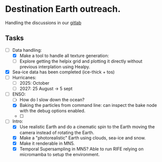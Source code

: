  # Destination Earth outreach.
Handling the discussions in our [gitlab](https://earth.bsc.es/gitlab/otintopr/visualization)

## Tasks

- [ ] Data handling:
	- [x] Make a tool to handle all texture generation:
	- [ ] Explore getting the helpix grid and plotting it directly without previous interplation using Healpy.

 - [x] Sea-ice data has been completed (ice-thick + tos)
- [ ] Hurricanes:
	- [ ] 2025: October 
	- [ ] 2027: 25 August -> 5 sept

- [ ] ENSO:
	- [ ] How do I slow down the ocean?
	- [x] Baking the particles from command line: can inspect the bake node with the debug options enabled.
	- [ ] 

- [ ] Intro:
	- [x] Use realistic Earth and do a cinematic spin to the Earth moving the camera instead of rotating the Earth.
	- [x] Make a "photorealistic" Earth using clouds, sea-ice and snow. 
	- [x] Make it renderable in MN5.
	- [x] Temporal Supersampling in MN5?
	      Able to run RIFE relying on micromamba to setup the environment.